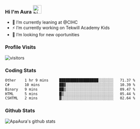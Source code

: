 ### Hi I'm Aura <img src="https://user-images.githubusercontent.com/1303154/88677602-1635ba80-d120-11ea-84d8-d263ba5fc3c0.gif" width="28px" alt="hi">

- 🔭 I’m currently leaning at @CIHC
- ⚡ I’m currently working on Tekwill Academy Kids
- 🤔 I’m looking for new oportunities


### Profile Visits 

![visitors](https://visitor-badge.glitch.me/badge?page_id=ApaAura.ApaAura)


### Coding Stats

<!--START_SECTION:waka-->

```txt
Other    1 hr 9 mins     ██████████████████░░░░░░░   71.37 %
C#       10 mins         ██▓░░░░░░░░░░░░░░░░░░░░░░   10.39 %
Binary   9 mins          ██▒░░░░░░░░░░░░░░░░░░░░░░   09.47 %
HTML     5 mins          █▒░░░░░░░░░░░░░░░░░░░░░░░   05.44 %
CSHTML   2 mins          ▓░░░░░░░░░░░░░░░░░░░░░░░░   02.64 %
```

<!--END_SECTION:waka-->

### Github Stats

![ApaAura's github stats](https://github-readme-stats.vercel.app/api?username=ApaAura&count_private=true&theme=tokyonight&hide=contribs,prs)
